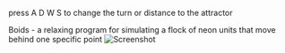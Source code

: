press A D W S to change the turn or distance to the attractor


Boids - a relaxing program for simulating a flock of neon units that move behind one specific point
![Screenshot](https://github.com/DODOptaxa/Boids_Unity_Project/raw/main/D:\Screenshots/image_2024-07-24_01-18-22.png)
